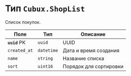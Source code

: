 Тип `Cubux.ShopList`
====================

Список покупок.

Поле | Тип | Описание
---- | --- | --------
**`uuid`** PK | `uuid`     | UUID
`created_at`  | `datetime` | Дата и время создания
`name`        | `string`   | Название списка
`sort`        | `uint16`   | Порядок для сортировки
